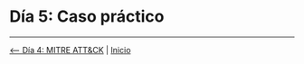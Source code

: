 # Día 5: Caso práctico

---

[⟵ Día 4: MITRE ATT&CK](./04-MITRE_ATTACK.md) | [Inicio](../README.md)
